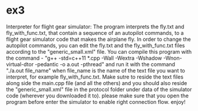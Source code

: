 # ex3
Interpreter for flight gear simulator:
  The program interprets the fly.txt and fly_with_func.txt, that contain a sequence of an autopilot commands,
  to a flight gear simulator code that makes the airplane fly.
  In order to change the autopilot commands, you can edit the fly.txt and the fly_with_func.txt files
  according to the "generic_small.xml" file.
  You can compile this program with the command -
  "g++ -std=c++11 *.cpp -Wall -Wextra -Wshadow -Wnon-virtual-dtor -pedantic -o a.out -pthread"
  and run it with the command "./a.out file_name" when file_name is the name of the text file you
  want to interpret, for example fly_with_func.txt.
  Make sutre to reside the text files along side the main.cpp file (and all the others)
  and you should also reside the "generic_small.xml" file in the protocol folder under data of 
  the simulator code (wherever you downloaded it to).
  please make sure that you open the program before enter the simulator to enable right connection flow.
  enjoy!

